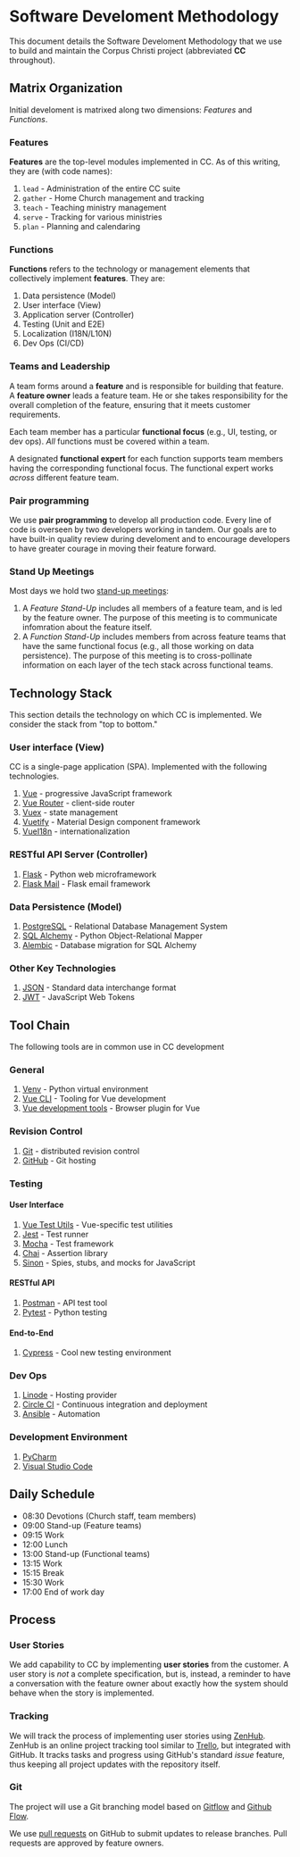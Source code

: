 # Software Develoment Methodology

This document details the Software Develoment Methodology
that we use to build and maintain the Corpus Christi project
(abbreviated **CC** throughout).

## Matrix Organization

Initial develoment is matrixed along two dimensions:
_Features_ and _Functions_.

### Features

**Features**
are the top-level modules implemented in CC.
As of this writing, they are (with code names):

1. `lead` - Administration of the entire CC suite
1. `gather` - Home Church management and tracking
1. `teach` - Teaching ministry management
1. `serve` - Tracking for various ministries
1. `plan` - Planning and calendaring

### Functions

**Functions**
refers to the technology or management
elements that collectively implement **features**.
They are:

1.  Data persistence (Model)
1.  User interface (View)
1.  Application server (Controller)
1.  Testing (Unit and E2E)
1.  Localization (I18N/L10N)
1.  Dev Ops (CI/CD)

### Teams and Leadership

A team forms around a **feature**
and is responsible for building that feature.
A **feature owner** leads a feature team.
He or she takes responsibility for the overall completion
of the feature, ensuring that it meets customer requirements.

Each team member
has a particular **functional focus**
(e.g., UI, testing, or dev ops).
*All* functions must be covered within a team.

A designated **functional expert**
for each function
supports team members having the
corresponding functional focus.
The functional expert works _across_ different feature team.

### Pair programming

We use **pair programming**
to develop all production code.
Every line of code is overseen
by two developers working in tandem.
Our goals are to have built-in quality review during develoment
and to encourage developers to have greater courage
in moving their feature forward.

### Stand Up Meetings

Most days we hold two [stand-up meetings](https://en.wikipedia.org/wiki/Stand-up_meeting):
1. A *Feature Stand-Up* includes
   all members of a feature team,
   and is led by the feature owner.
   The purpose of this meeting
   is to communicate infomration
   about the feature itself.
1.  A *Function Stand-Up* includes
   members from across feature teams
   that have the same functional focus
   (e.g., all those working on data persistence).
   The purpose of this meeting
   is to cross-pollinate information
   on each layer of the tech stack
   across functional teams.

## Technology Stack

This section details the technology on which CC is implemented.
We consider the stack from "top to bottom."

### User interface (View)

CC is a single-page application (SPA).
Implemented with the following technologies.

1. [Vue](https://vuejs.org/) - progressive JavaScript framework
1. [Vue Router](https://router.vuejs.org/) - client-side router
1. [Vuex](https://vuex.vuejs.org/) - state management
1. [Vuetify](https://vuetifyjs.com/en/) - Material Design component framework
1. [VueI18n](https://kazupon.github.io/vue-i18n/) - internationalization

### RESTful API Server (Controller)

1. [Flask](http://flask.pocoo.org/) - Python web microframework
1. [Flask Mail](https://pythonhosted.org/Flask-Mail/) - Flask email framework

### Data Persistence (Model)

1. [PostgreSQL](https://www.postgresql.org/) - Relational Database Management System
1. [SQL Alchemy](https://www.sqlalchemy.org/) - Python Object-Relational Mapper
1. [Alembic](https://alembic.sqlalchemy.org/) - Database migration for SQL Alchemy

### Other Key Technologies

1. [JSON](http://json.org/) - Standard data interchange format
1. [JWT](https://jwt.io/) - JavaScript Web Tokens

## Tool Chain

The following tools are in common use in CC development

### General

1. [Venv](https://docs.python.org/3/library/venv.html) - Python virtual environment
1. [Vue CLI](https://cli.vuejs.org/) - Tooling for Vue development
1. [Vue development tools](https://github.com/vuejs/vue-devtools) - Browser plugin for Vue

### Revision Control

1. [Git](https://git-scm.com/) - distributed revision control
1. [GitHub](https://github.com) - Git hosting

### Testing

#### User Interface

1. [Vue Test Utils](https://vue-test-utils.vuejs.org/) - Vue-specific test utilities
1. [Jest](https://jestjs.io/en/) - Test runner
1. [Mocha](https://mochajs.org/) - Test framework
1. [Chai](https://www.chaijs.com/) - Assertion library
1. [Sinon](https://sinonjs.org/) - Spies, stubs, and mocks for JavaScript

#### RESTful API

1. [Postman](https://www.getpostman.com/) - API test tool
1. [Pytest](https://docs.pytest.org/en/latest/contents.html#toc) - Python testing

#### End-to-End

1. [Cypress](https://www.cypress.io/) - Cool new testing environment

### Dev Ops

1. [Linode](https://www.linode.com/) - Hosting provider
1. [Circle CI](https://circleci.com/) - Continuous integration and deployment
1. [Ansible](https://www.ansible.com/) - Automation

### Development Environment

1. [PyCharm](https://www.jetbrains.com/pycharm/)
1. [Visual Studio Code](https://code.visualstudio.com/)

## Daily Schedule

- 08:30	Devotions (Church staff, team members)
- 09:00	Stand-up (Feature teams)
- 09:15	Work	 
- 12:00	Lunch
- 13:00	Stand-up (Functional teams)
- 13:15	Work	 
- 15:15	Break
- 15:30	Work	 
- 17:00	End of work day	 

## Process

### User Stories

We add capability to CC by implementing **user stories**
from the customer.
A user story is *not* a complete specification,
but is, instead, a reminder to have a conversation
with the feature owner about exactly how the system
should behave when the story is implemented.

### Tracking

We will track the process of implementing user stories
using [ZenHub](https://app.zenhub.com/).
ZenHub is an online project tracking tool 
similar to [Trello](https://trello.com/),
but integrated with GitHub.
It tracks tasks and progress
using GitHub's standard _issue_
feature, thus keeping all project
updates with the repository itself.

### Git

The project will use 
a Git branching model based on
[Gitflow](https://nvie.com/posts/a-successful-git-branching-model/)
and
[Github Flow](https://guides.github.com/introduction/flow/).

We use
[pull requests](https://help.github.com/categories/collaborating-with-issues-and-pull-requests/)
on GitHub to submit updates to release branches.
Pull requests are approved by feature owners.
